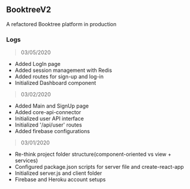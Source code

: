 ## BooktreeV2

A refactored Booktree platform in production

### Logs
> 03/05/2020

* Added LogIn page
* Added session management with Redis
* Added routes for sign-up and log-in
* Initialized Dashboard component 

> 03/02/2020

* Added Main and SignUp page
* Added core-api-connector
* Initialized user API interface
* Initialized '/api/user' routes
* Added firebase configurations

> 03/01/2020

* Re-think project folder structure(component-oriented vs view + services)
* Configured package.json scripts for server file and create-react-app  
* Initialized server.js and client folder
* Firebase and Heroku account setups

